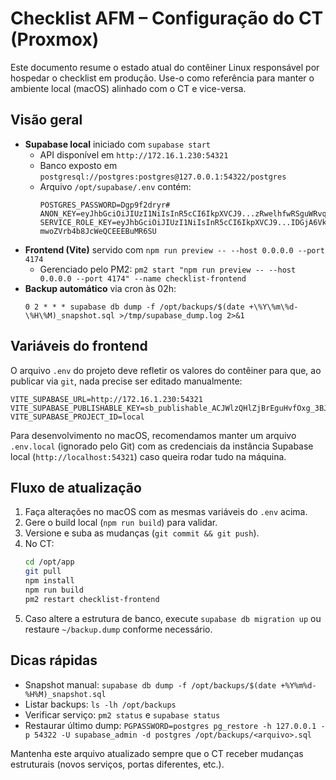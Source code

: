 # Checklist AFM – Configuração do CT (Proxmox)

Este documento resume o estado atual do contêiner Linux responsável por hospedar o checklist em produção. Use-o como referência para manter o ambiente local (macOS) alinhado com o CT e vice-versa.

## Visão geral

- **Supabase local** iniciado com `supabase start`
  - API disponível em `http://172.16.1.230:54321`
  - Banco exposto em `postgresql://postgres:postgres@127.0.0.1:54322/postgres`
  - Arquivo `/opt/supabase/.env` contém:
    ```
    POSTGRES_PASSWORD=Dgp9f2dryr#
    ANON_KEY=eyJhbGciOiJIUzI1NiIsInR5cCI6IkpXVCJ9...zRwelhfwRSguWRvq6eFg2vH7
    SERVICE_ROLE_KEY=eyJhbGciOiJIUzI1NiIsInR5cCI6IkpXVCJ9...IDGjA6VkACR0dwM9-mwoZVrb4b8JcWeQCEEEBuMR6SU
    ```
- **Frontend (Vite)** servido com `npm run preview -- --host 0.0.0.0 --port 4174`
  - Gerenciado pelo PM2: `pm2 start "npm run preview -- --host 0.0.0.0 --port 4174" --name checklist-frontend`
- **Backup automático** via cron às 02h:
  ```
  0 2 * * * supabase db dump -f /opt/backups/$(date +\%Y\%m\%d-\%H\%M)_snapshot.sql >/tmp/supabase_dump.log 2>&1
  ```

## Variáveis do frontend

O arquivo `.env` do projeto deve refletir os valores do contêiner para que, ao publicar via `git`, nada precise ser editado manualmente:

```
VITE_SUPABASE_URL=http://172.16.1.230:54321
VITE_SUPABASE_PUBLISHABLE_KEY=sb_publishable_ACJWlzQHlZjBrEguHvfOxg_3BJgxAaH
VITE_SUPABASE_PROJECT_ID=local
```

Para desenvolvimento no macOS, recomendamos manter um arquivo `.env.local` (ignorado pelo Git) com as credenciais da instância Supabase local (`http://localhost:54321`) caso queira rodar tudo na máquina.

## Fluxo de atualização

1. Faça alterações no macOS com as mesmas variáveis do `.env` acima.
2. Gere o build local (`npm run build`) para validar.
3. Versione e suba as mudanças (`git commit && git push`).
4. No CT:
   ```bash
   cd /opt/app
   git pull
   npm install
   npm run build
   pm2 restart checklist-frontend
   ```
5. Caso altere a estrutura de banco, execute `supabase db migration up` ou restaure `~/backup.dump` conforme necessário.

## Dicas rápidas

- Snapshot manual: `supabase db dump -f /opt/backups/$(date +%Y%m%d-%H%M)_snapshot.sql`
- Listar backups: `ls -lh /opt/backups`
- Verificar serviço: `pm2 status` e `supabase status`
- Restaurar último dump: `PGPASSWORD=postgres pg_restore -h 127.0.0.1 -p 54322 -U supabase_admin -d postgres /opt/backups/<arquivo>.sql`

Mantenha este arquivo atualizado sempre que o CT receber mudanças estruturais (novos serviços, portas diferentes, etc.).
